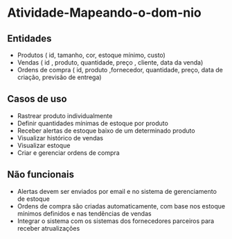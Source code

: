 # Atividade-Mapeando-o-dom-nio

## Entidades
- Produtos ( id, tamanho, cor, estoque mínimo, custo)
- Vendas ( id , produto, quantidade, preço , cliente, data da venda)
- Ordens de compra ( id, produto ,fornecedor, quantidade, preço, data de criação, previsão de entrega)


## Casos de uso
- Rastrear produto individualmente
- Definir quantidades mínimas de estoque por produto
- Receber alertas de estoque baixo de um determinado produto
- Visualizar histórico de vendas
- Visualizar estoque
- Criar e gerenciar ordens de compra

## Não funcionais
- Alertas devem ser enviados por email e no sistema de gerenciamento de estoque
- Ordens de compra são criadas automaticamente, com base nos estoque mínimos definidos e nas tendências de vendas
- Integrar o sistema com os sistemas dos fornecedores parceiros para receber atrualizações
